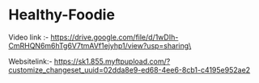 # Healthy-Foodie
Video link :- https://drive.google.com/file/d/1wDIh-CmRHQN6m6hTg6V7tmAVf1ejyhp1/view?usp=sharing\

Websitelink:- https://sk1.855.myftpupload.com/?customize_changeset_uuid=02dda8e9-ed68-4ee6-8cb1-c4195e952ae2
